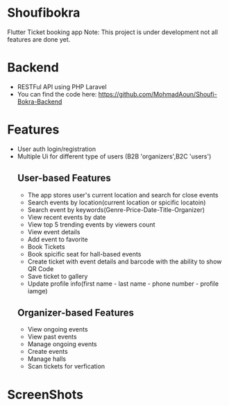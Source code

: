 # Shoufibokra
Flutter Ticket booking app
Note: This project is under development not all features are done yet.
# Backend
- RESTFul API using PHP Laravel
- You can find the code here: https://github.com/MohmadAoun/Shoufi-Bokra-Backend
# Features
- User auth login/registration
- Multiple Ui for different type of users (B2B 'organizers',B2C 'users')
  ## User-based Features
  - The app stores user's current location and search for close events
  - Search events by location(current location or spicific locatoin)
  - Search event by keywords(Genre-Price-Date-Title-Organizer) 
  - View recent events by date
  - View top 5 trending events by viewers count
  - View event details
  - Add event to favorite
  - Book Tickets
  - Book spicific seat for hall-based events
  - Create ticket with event details and barcode with the ability to show QR Code
  - Save ticket to gallery
  - Update profile info(first name - last name - phone number - profile iamge)
  ## Organizer-based Features
  - View ongoing events
  - View past events
  - Manage ongoing events
  - Create events
  - Manage halls
  - Scan tickets for verfication
# ScreenShots

